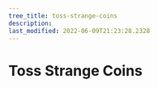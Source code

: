 ```yaml
---
tree_title: toss-strange-coins
description: 
last_modified: 2022-06-09T21:23:28.2328
---
```


# Toss Strange Coins
